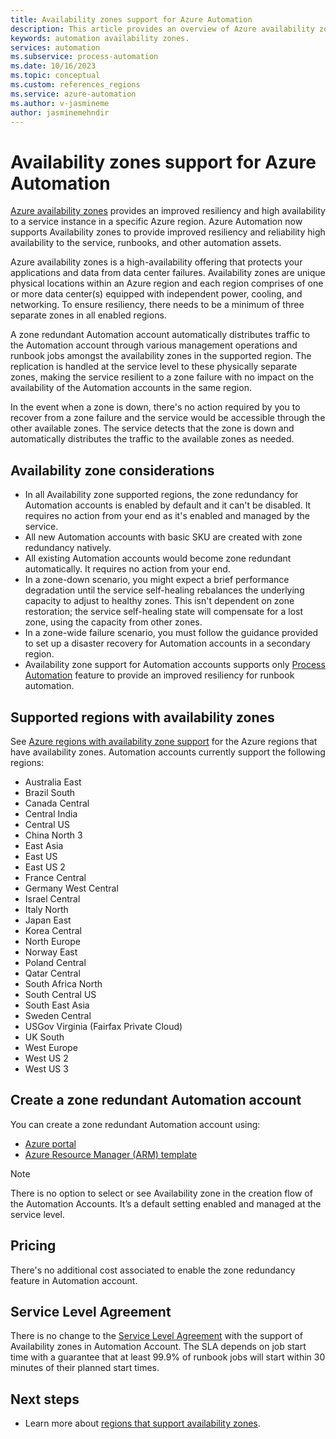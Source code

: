 ```yaml
---
title: Availability zones support for Azure Automation
description: This article provides an overview of Azure availability zones and regions for Azure Automation
keywords: automation availability zones.
services: automation
ms.subservice: process-automation
ms.date: 10/16/2023
ms.topic: conceptual
ms.custom: references_regions 
ms.service: azure-automation
ms.author: v-jasmineme
author: jasminemehndir
---
```


# Availability zones support for Azure Automation

[Azure availability zones](../reliability/availability-zones-overview.md) provides an improved resiliency and high availability to a service instance in a specific Azure region. Azure Automation now supports Availability zones to provide improved resiliency and reliability high availability to the service, runbooks, and other automation assets.
 
Azure availability zones is a high-availability offering that protects your applications and data from data center failures. Availability zones are unique physical locations within an Azure region and each region comprises of one or more data center(s) equipped with independent power, cooling, and networking. To ensure resiliency, there needs to be a minimum of three separate zones in all enabled regions.

A zone redundant Automation account automatically distributes traffic to the Automation account through various management operations and runbook jobs amongst the availability zones in the supported region. The replication is handled at the service level to these physically separate zones, making the service resilient to a zone failure with no impact on the availability of the Automation accounts in the same region.

In the event when a zone is down, there's no action required by you to recover from a zone failure and the service would be accessible through the other available zones. The service detects that the zone is down and automatically distributes the traffic to the available zones as needed.

## Availability zone considerations

- In all Availability zone supported regions, the zone redundancy for Automation accounts is enabled by default and it can't be disabled. It requires no action from your end as it's enabled and managed by the service.
- All new Automation accounts with basic SKU are created with zone redundancy natively.
- All existing Automation accounts would become zone redundant automatically. It requires no action from your end.
- In a zone-down scenario, you might expect a brief performance degradation until the service self-healing rebalances the underlying capacity to adjust to healthy zones. This isn't dependent on zone restoration; the service self-healing state will compensate for a lost zone, using the capacity from other zones.
- In a zone-wide failure scenario, you must follow the guidance provided to set up a disaster recovery for Automation accounts in a secondary region.   
- Availability zone support for Automation accounts supports only [Process Automation](./overview.md#process-automation) feature to provide an improved resiliency for runbook automation.   

## Supported regions with availability zones

See [Azure regions with availability zone support](../reliability/availability-zones-region-support.md) for the Azure regions that have availability zones. 
Automation accounts currently support the following regions: 
 
- Australia East
- Brazil South
- Canada Central
- Central India
- Central US
- China North 3
- East Asia
- East US
- East US 2
- France Central
- Germany West Central
- Israel Central
- Italy North
- Japan East
- Korea Central
- North Europe
- Norway East
- Poland Central
- Qatar Central
- South Africa North
- South Central US
- South East Asia
- Sweden Central
- USGov Virginia (Fairfax Private Cloud)
- UK South
- West Europe
- West US 2
- West US 3


## Create a zone redundant Automation account
You can create a zone redundant Automation account using:
- [Azure portal](./automation-create-standalone-account.md?tabs=azureportal)
- [Azure Resource Manager (ARM) template](./quickstart-create-automation-account-template.md)

> [!Note]
> There is no option to select or see Availability zone in the creation flow of the Automation Accounts. It’s a default setting enabled and managed at the service level.  

## Pricing

There's no additional cost associated  to enable the zone redundancy feature in Automation account.  

## Service Level Agreement

There is no change to the [Service Level Agreement](https://azure.microsoft.com/support/legal/sla/automation/v1_1/) with the support of Availability zones in Automation Account. The SLA depends on job start time with a guarantee that at least 99.9% of runbook jobs will start within 30 minutes of their planned start times. 

## Next steps

- Learn more about [regions that support availability zones](../reliability/availability-zones-region-support.md).